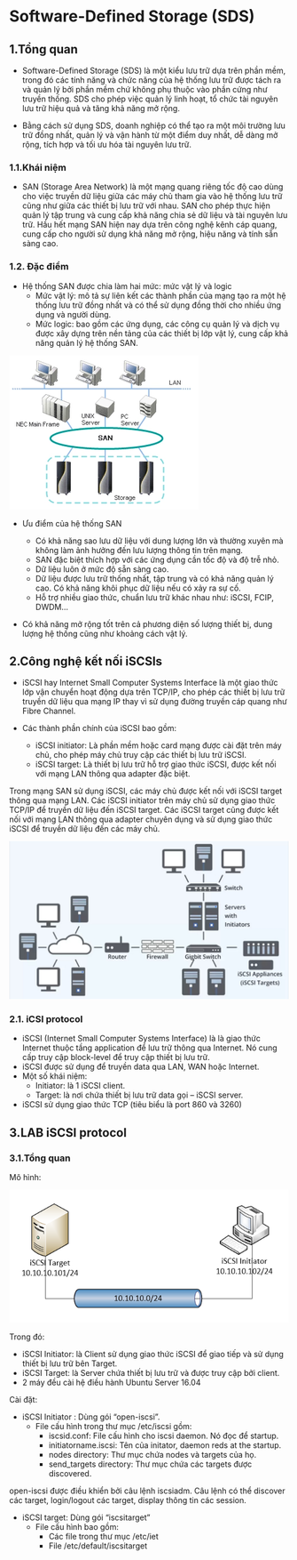 # Software-Defined Storage (SDS)

## 1.Tổng quan

* Software-Defined Storage (SDS) là một kiểu lưu trữ dựa trên phần mềm, trong đó các tính năng và chức năng của hệ thống lưu trữ được tách ra và quản lý bởi phần mềm chứ không phụ thuộc vào phần cứng như truyền thống. SDS cho phép việc quản lý linh hoạt, tổ chức tài nguyên lưu trữ hiệu quả và tăng khả năng mở rộng.

* Bằng cách sử dụng SDS, doanh nghiệp có thể tạo ra một môi trường lưu trữ đồng nhất, quản lý và vận hành từ một điểm duy nhất, dễ dàng mở rộng, tích hợp và tối ưu hóa tài nguyên lưu trữ.

### 1.1.Khái niệm 

- SAN (Storage Area Network) là một mạng quang riêng tốc độ cao dùng cho việc truyền dữ liệu giữa các máy chủ tham gia vào hệ thống lưu trữ cũng như giữa các thiết bị lưu trữ với nhau. SAN cho phép thực hiện quản lý tập trung và cung cấp khả năng chia sẻ dữ liệu và tài nguyên lưu trữ. Hầu hết mạng SAN hiện nay dựa trên công nghệ kênh cáp quang, cung cấp cho người sử dụng khả năng mở rộng, hiệu năng và tính sẵn sàng cao.

### 1.2. Đặc điểm

- Hệ thống SAN được chia làm hai mức: mức vật lý và logic
   - Mức vật lý: mô tả sự liên kết các thành phần của mạng tạo ra một hệ thống lưu trữ đồng nhất và có thể sử dụng đồng thời cho nhiều ứng dụng và người dùng.
   - Mức logic: bao gồm các ứng dụng, các công cụ quản lý và dịch vụ được xây dựng trên nền tảng của các thiết bị lớp vật lý, cung cấp khả năng quản lý hệ thống SAN.

<img src="Picture/san11111.webp" />

- Ưu điểm của hệ thống SAN

   - Có khả năng sao lưu dữ liệu với dung lượng lớn và thường xuyên mà không làm ảnh hưởng đến lưu lượng thông tin trên mạng.
   - SAN đặc biệt thích hợp với các ứng dụng cần tốc độ và độ trễ nhỏ.
   - Dữ liệu luôn ở mức độ sẵn sàng cao.
   - Dữ liệu được lưu trữ thống nhất, tập trung và có khả năng quản lý cao. Có khả năng khôi phục dữ liệu nếu có xảy ra sự cố.
   - Hỗ trợ nhiều giao thức, chuẩn lưu trữ khác nhau như: iSCSI, FCIP, DWDM...

- Có khả năng mở rộng tốt trên cả phương diện số lượng thiết bị, dung lượng hệ thống cũng như khoảng cách vật lý.

## 2.Công nghệ kết nối iSCSIs

- iSCSI hay Internet Small Computer Systems Interface là một giao thức lớp vận chuyển hoạt động dựa trên TCP/IP, cho phép các thiết bị lưu trữ truyền dữ liệu qua mạng IP thay vì sử dụng đường truyền cáp quang như Fibre Channel.

- Các thành phần chính của iSCSI bao gồm:

   - iSCSI initiator: Là phần mềm hoặc card mạng được cài đặt trên máy chủ, cho phép máy chủ truy cập các thiết bị lưu trữ iSCSI.
   - iSCSI target: Là thiết bị lưu trữ hỗ trợ giao thức iSCSI, được kết nối với mạng LAN thông qua adapter đặc biệt.

Trong mạng SAN sử dụng iSCSI, các máy chủ được kết nối với iSCSI target thông qua mạng LAN. Các iSCSI initiator trên máy chủ sử dụng giao thức TCP/IP để truyền dữ liệu đến iSCSI target. Các iSCSI target cũng được kết nối với mạng LAN thông qua adapter chuyên dụng và sử dụng giao thức iSCSI để truyền dữ liệu đến các máy chủ.

<img src="Picture/san2.jpg" />

### 2.1. iCSI protocol

- iSCSI (Internet Small Computer Systems Interface) là là giao thức Internet thuộc tầng application để lưu trữ thông qua Internet. Nó cung cấp truy cập block-level để truy cập thiết bị lưu trữ.
- iSCSI được sử dụng để truyền data qua LAN, WAN hoặc Internet.
- Một số khái niệm:
   - Initiator: là 1 iSCSI client.
   - Target: là nơi chứa thiết bị lưu trữ data gọi – iSCSI server.
- iSCSI sử dụng giao thức TCP (tiêu biểu là port 860 và 3260)

## 3.LAB iSCSI protocol

### 3.1.Tổng quan

Mô hình:

<img src="Picture/SAN.png" />

Trong đó:

   - iSCSI Initiator: là Client sử dụng giao thức iSCSI để giao tiếp và sử dụng thiết bị lưu trữ bên Target.
   - iSCSI Target: là Server chứa thiết bị lưu trữ và được truy cập bởi client.
   - 2 máy đều cài hệ điều hành Ubuntu Server 16.04

Cài đặt:

   - iSCSI Initiator : Dùng gói “open-iscsi”.
       - File cấu hình trong thư mục /etc/iscsi gồm:
           - iscsid.conf: File cấu hình cho iscsi daemon. Nó đọc để startup.
           - initiatorname.iscsi: Tên của initator, daemon reds at the startup.
           - nodes directory: Thư mục chứa nodes và targets của họ.
           - send_targets directory: Thư mục chứa các targets được discovered.

open-iscsi được điều khiển bởi câu lệnh iscsiadm. Câu lệnh có thể discover các target, login/logout các target, display thông tin các session.

   - iSCSI target: Dùng gói “iscsitarget”
       - File cấu hình bao gồm:
           - Các file trong thư mục /etc/iet
           - File /etc/default/iscsitarget

